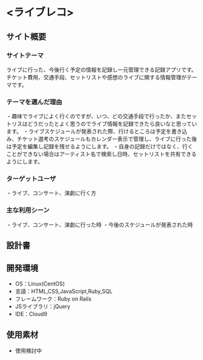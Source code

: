 # <ライブレコ>

## サイト概要
### サイトテーマ
ライブに行った、今後行く予定の情報を記録し一元管理できる記録アプリです。
チケット費用、交通手段、セットリストや感想のライブに関する情報管理がテーマです。

### テーマを選んだ理由
・趣味でライブによく行くのですが、いつ、どの交通手段で行ったか、またセットリスはどうだったとよく思うのでライブ情報を記録できたら良いなと思っています。
・ライブスケジュールが発表された際、行けるところは予定を書き込み、チケット選考のスケジュールもカレンダー表示で管理し、ライブに行った後は予定を編集し記録を残せるようにします。
・自身の記録だけではなく、行くことができない場合はアーティスト名で検索し日時、セットリストを共有できるようにします。

### ターゲットユーザ
・ライブ、コンサート、演劇に行く方

### 主な利用シーン
・ライブ、コンサート、演劇に行った時
・今後のスケジュールが発表された時

## 設計書
<!--テーマを設定・提出する時点では不要です-->

## 開発環境
- OS：Linux(CentOS)
- 言語：HTML,CSS,JavaScript,Ruby,SQL
- フレームワーク：Ruby on Rails
- JSライブラリ：jQuery
- IDE：Cloud9

## 使用素材
- 使用検討中

